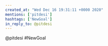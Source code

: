 ```yaml
---
created_at: "Wed Dec 16 19:31:11 +0000 2020"
mentions: ['pitdesi']
hashtags: ['NewGoal']
in_reply_to: @pitdesi
---
```


@pitdesi #NewGoal